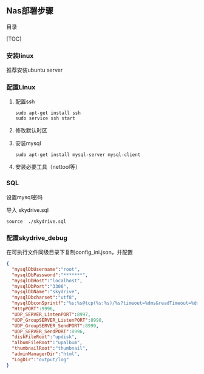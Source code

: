 ## Nas部署步骤

目录

[TOC]

### 安装linux

推荐安装ubuntu server 

### 配置Linux

1. 配置ssh

   ```shell
   sudo apt-get install ssh
   sudo service ssh start
   ```

2. 修改默认时区

3. 安装mysql

   ```shell
   sudo apt-get install mysql-server mysql-client
   ```

4. 安装必要工具（nettool等）

### SQL

设置mysql密码

导入 skydrive.sql

```shell
source  ./skydrive.sql
```

### 配置skydrive_debug

在可执行文件同级目录下复制config_ini.json，并配置

```json
{
  "mysqlDbUsername":"root",
  "mysqlDbPassword":"*******",
  "mysqlDbHost":"localhost",
  "mysqlDbPort":"3306",
  "mysqlDbName":"skydrive",
  "mysqlDbcharset":"utf8",
  "mysqlDbconSprintf":"%s:%s@tcp(%s:%s)/%s?timeout=%dms&readTimeout=%dms&writeTimeout=%dms&charset=%s",
  "HttpPORT":9996,
  "UDP_SERVER_ListenPORT":8997,
  "UDP_GroupSERVER_ListenPORT":8998,
  "UDP_GroupSERVER_SendPORT":8999,
  "UDP_SERVER_SendPORT":8996,
  "diskFileRoot":"updisk",
  "albumFileRoot":"upalbum",
  "thumbnailRoot":"thumbnail",
  "adminManagerDir":"html",
  "LogDir":"output/log"
}
```

